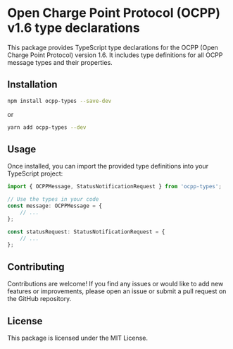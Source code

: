 # Open Charge Point Protocol (OCPP) v1.6 type declarations

This package provides TypeScript type declarations for the OCPP (Open Charge Point Protocol) version 1.6. It includes type definitions for all OCPP message types and their properties.

## Installation

```bash
npm install ocpp-types --save-dev
```
or
```bash
yarn add ocpp-types --dev
```

## Usage

Once installed, you can import the provided type definitions into your TypeScript project:

```typescript
import { OCPPMessage, StatusNotificationRequest } from 'ocpp-types';

// Use the types in your code
const message: OCPPMessage = {
    // ...
};

const statusRequest: StatusNotificationRequest = {
    // ...
};
```

## Contributing

Contributions are welcome! If you find any issues or would like to add new features or improvements, please open an issue or submit a pull request on the GitHub repository.

## License
This package is licensed under the MIT License.